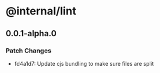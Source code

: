 # @internal/lint

## 0.0.1-alpha.0

### Patch Changes

- fd4a1d7: Update cjs bundling to make sure files are split
